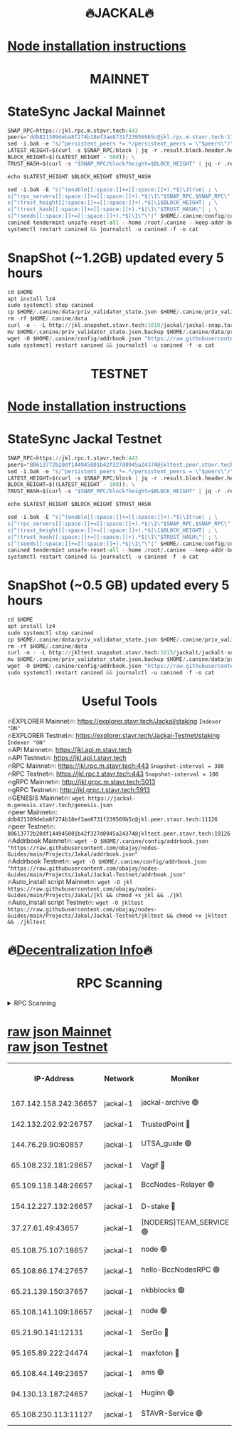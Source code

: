 <h1 align="center"> 🔥JACKAL🔥</h1>

[Node installation instructions](https://github.com/obajay/nodes-Guides/tree/main/Projects/Jakal)
=

<h1 align="center"> MAINNET</h1>

# StateSync Jackal Mainnet
```python
SNAP_RPC=https://jkl.rpc.m.stavr.tech:443
peers="ddb821309deba8f274b18ef3ae8731f239569b5c@jkl.rpc.m.stavr.tech:11126"
sed -i.bak -e "s/^persistent_peers *=.*/persistent_peers = \"$peers\"/" $HOME/.canine/config/config.toml
LATEST_HEIGHT=$(curl -s $SNAP_RPC/block | jq -r .result.block.header.height); \
BLOCK_HEIGHT=$((LATEST_HEIGHT - 500)); \
TRUST_HASH=$(curl -s "$SNAP_RPC/block?height=$BLOCK_HEIGHT" | jq -r .result.block_id.hash)

echo $LATEST_HEIGHT $BLOCK_HEIGHT $TRUST_HASH

sed -i.bak -E "s|^(enable[[:space:]]+=[[:space:]]+).*$|\1true| ; \
s|^(rpc_servers[[:space:]]+=[[:space:]]+).*$|\1\"$SNAP_RPC,$SNAP_RPC\"| ; \
s|^(trust_height[[:space:]]+=[[:space:]]+).*$|\1$BLOCK_HEIGHT| ; \
s|^(trust_hash[[:space:]]+=[[:space:]]+).*$|\1\"$TRUST_HASH\"| ; \
s|^(seeds[[:space:]]+=[[:space:]]+).*$|\1\"\"|" $HOME/.canine/config/config.toml
canined tendermint unsafe-reset-all --home /root/.canine --keep-addr-book
systemctl restart canined && journalctl -u canined -f -o cat
```
# SnapShot (~1.2GB) updated every 5 hours
```python
cd $HOME
apt install lz4
sudo systemctl stop canined
cp $HOME/.canine/data/priv_validator_state.json $HOME/.canine/priv_validator_state.json.backup
rm -rf $HOME/.canine/data
curl -o - -L http://jkl.snapshot.stavr.tech:1018/jackal/jackal-snap.tar.lz4 | lz4 -c -d - | tar -x -C $HOME/.canine --strip-components 2
mv $HOME/.canine/priv_validator_state.json.backup $HOME/.canine/data/priv_validator_state.json
wget -O $HOME/.canine/config/addrbook.json "https://raw.githubusercontent.com/obajay/nodes-Guides/main/Projects/Jakal/addrbook.json"
sudo systemctl restart canined && journalctl -u canined -f -o cat
```

<h1 align="center"> TESTNET</h1>

[Node installation instructions](https://github.com/obajay/nodes-Guides/tree/main/Projects/Jakal/Jackal-Testnet)
=

# StateSync Jackal Testnet
```python
SNAP_RPC=https://jkl.rpc.t.stavr.tech:443
peers="80613772b20df144945801b42f327d0945a24374@jkltest.peer.stavr.tech:19126"
sed -i.bak -e "s/^persistent_peers *=.*/persistent_peers = \"$peers\"/" $HOME/.canine/config/config.toml
LATEST_HEIGHT=$(curl -s $SNAP_RPC/block | jq -r .result.block.header.height); \
BLOCK_HEIGHT=$((LATEST_HEIGHT - 100)); \
TRUST_HASH=$(curl -s "$SNAP_RPC/block?height=$BLOCK_HEIGHT" | jq -r .result.block_id.hash)

echo $LATEST_HEIGHT $BLOCK_HEIGHT $TRUST_HASH

sed -i.bak -E "s|^(enable[[:space:]]+=[[:space:]]+).*$|\1true| ; \
s|^(rpc_servers[[:space:]]+=[[:space:]]+).*$|\1\"$SNAP_RPC,$SNAP_RPC\"| ; \
s|^(trust_height[[:space:]]+=[[:space:]]+).*$|\1$BLOCK_HEIGHT| ; \
s|^(trust_hash[[:space:]]+=[[:space:]]+).*$|\1\"$TRUST_HASH\"| ; \
s|^(seeds[[:space:]]+=[[:space:]]+).*$|\1\"\"|" $HOME/.canine/config/config.toml
canined tendermint unsafe-reset-all --home /root/.canine --keep-addr-book
systemctl restart canined && journalctl -u canined -f -o cat
```
# SnapShot (~0.5 GB) updated every 5 hours
```python
cd $HOME
apt install lz4
sudo systemctl stop canined
cp $HOME/.canine/data/priv_validator_state.json $HOME/.canine/priv_validator_state.json.backup
rm -rf $HOME/.canine/data
curl -o - -L http://jkltest.snapshot.stavr.tech:1015/jackalt/jackalt-snap.tar.lz4 | lz4 -c -d - | tar -x -C $HOME/.canine --strip-components 2
mv $HOME/.canine/priv_validator_state.json.backup $HOME/.canine/data/priv_validator_state.json
wget -O $HOME/.canine/config/addrbook.json "https://raw.githubusercontent.com/obajay/nodes-Guides/main/Projects/Jakal/Jackal-Testnet/addrbook.json"
sudo systemctl restart canined && journalctl -u canined -f -o cat
```

 <h1 align="center"> Useful Tools</h1>

🔥EXPLORER Mainnet🔥:      https://explorer.stavr.tech/Jackal/staking		        `Indexer "ON"` \
🔥EXPLORER Testnet🔥:      https://explorer.stavr.tech/Jackal-Testnet/staking     `Indexer "ON"` \
🔥API Mainnet🔥: 			 		 https://jkl.api.m.stavr.tech \
🔥API Testnet🔥: 			 		 https://jkl.api.t.stavr.tech \
🔥RPC Mainnet🔥:           https://jkl.rpc.m.stavr.tech:443              `Snapshot-interval = 300` \
🔥RPC Testnet🔥:           https://jkl.rpc.t.stavr.tech:443              `Snapshot-interval = 100` \
🔥gRPC Mainnet🔥:          http://jkl.grpc.m.stavr.tech:5013 \
🔥gRPC Testnet🔥:          http://jkl.grpc.t.stavr.tech:5913 \
🔥GENESIS Mainnet🔥:    `wget https://jackal-m.genesis.stavr.tech/genesis.json` \
🔥peer Mainnet🔥:					 `ddb821309deba8f274b18ef3ae8731f239569b5c@jkl.peer.stavr.tech:11126` \
🔥peer Testnet🔥:					 `80613772b20df144945801b42f327d0945a24374@jkltest.peer.stavr.tech:19126` \
🔥Addrbook Mainnet🔥:    ```wget -O $HOME/.canine/config/addrbook.json "https://raw.githubusercontent.com/obajay/nodes-Guides/main/Projects/Jakal/addrbook.json"``` \
🔥Addrbook Testnet🔥:    ```wget -O $HOME/.canine/config/addrbook.json "https://raw.githubusercontent.com/obajay/nodes-Guides/main/Projects/Jakal/Jackal-Testnet/addrbook.json"``` \
🔥Auto_install script Mainnet🔥: ```wget -O jkl https://raw.githubusercontent.com/obajay/nodes-Guides/main/Projects/Jakal/jkl && chmod +x jkl && ./jkl``` \
🔥Auto_install script Testnet🔥: ```wget -O jkltest https://raw.githubusercontent.com/obajay/nodes-Guides/main/Projects/Jakal/Jackal-Testnet/jkltest && chmod +x jkltest && ./jkltest```

🔥[Decentralization Info](https://github.com/obajay/StateSync-snapshots/tree/main/Projects/Jackal/Decentralization)🔥
=

<h1 align="center"> RPC Scanning</h1>

<details>
<summary>RPC Scanning</summary>

<h2 align="center"> We scan nodes in real time every 4 hours. And we provide the final result of RPC endpoints.
We cannot influence the operation of these nodes in any way. </h2>


```python
If Voting Power is higher than 0 --> then the Node is a validator of the network and may be subject to attack and be a potential threat to the chain.
```
```python
We marked such validators with a red symbol
```

</details>

[raw json Mainnet](https://rpc-check.jaclalm.stavr.tech/jaclalm/rpc-jaclalm-result.json) \
[raw json Testnet](https://github.com/obajay/StateSync-snapshots/tree/main/Projects/Jackal/Rpc-Check-Testnet)
=

<table><tr><th>IP-Address</th><th>Network</th><th>Moniker</th><th>Latest Block Height</th><th>Earliest Block Height</th><th>Catching Up</th><th>Tx Index</th><th>Voting Power</th><th>Scan Time</th></tr><tr><td>167.142.158.242:36657</td><td>jackal-1</td><td>jackal-archive 🟢</td><td>6745586</td><td>2770293</td><td>False</td><td>on</td><td>0</td><td>2024-03-05T09:41:38.609990555UTC</td></tr><tr><td>142.132.202.92:26757</td><td>jackal-1</td><td>TrustedPoint 🔴</td><td>6745578</td><td>6129401</td><td>False</td><td>on</td><td>291937</td><td>2024-03-05T09:40:51.469254308UTC</td></tr><tr><td>144.76.29.90:60857</td><td>jackal-1</td><td>UTSA_guide 🟢</td><td>6745583</td><td>6280001</td><td>False</td><td>on</td><td>0</td><td>2024-03-05T09:41:22.963518733UTC</td></tr><tr><td>65.108.232.181:28657</td><td>jackal-1</td><td>Vagif 🔴</td><td>6745584</td><td>6462201</td><td>False</td><td>off</td><td>60003</td><td>2024-03-05T09:41:27.720259678UTC</td></tr><tr><td>65.109.118.148:26657</td><td>jackal-1</td><td>BccNodes-Relayer 🟢</td><td>6687138</td><td>6489001</td><td>False</td><td>on</td><td>0</td><td>2024-03-05T09:41:20.687748061UTC</td></tr><tr><td>154.12.227.132:26657</td><td>jackal-1</td><td>D-stake 🔴</td><td>6745576</td><td>6591001</td><td>False</td><td>off</td><td>130261</td><td>2024-03-05T09:40:37.996581925UTC</td></tr><tr><td>37.27.61.49:43657</td><td>jackal-1</td><td>[NODERS]TEAM_SERVICE 🟢</td><td>6745575</td><td>6591201</td><td>False</td><td>on</td><td>0</td><td>2024-03-05T09:40:35.285861015UTC</td></tr><tr><td>65.108.75.107:18657</td><td>jackal-1</td><td>node 🟢</td><td>6745581</td><td>6616732</td><td>False</td><td>on</td><td>0</td><td>2024-03-05T09:41:10.209367647UTC</td></tr><tr><td>65.108.66.174:27657</td><td>jackal-1</td><td>hello-BccNodesRPC 🟢</td><td>6745583</td><td>6628401</td><td>False</td><td>on</td><td>0</td><td>2024-03-05T09:41:23.270073136UTC</td></tr><tr><td>65.21.139.150:37657</td><td>jackal-1</td><td>nkbblocks 🟢</td><td>6745577</td><td>6639001</td><td>False</td><td>on</td><td>0</td><td>2024-03-05T09:40:46.801208658UTC</td></tr><tr><td>65.108.141.109:18657</td><td>jackal-1</td><td>node 🟢</td><td>6745576</td><td>6643057</td><td>False</td><td>on</td><td>0</td><td>2024-03-05T09:40:40.380331139UTC</td></tr><tr><td>65.21.90.141:12131</td><td>jackal-1</td><td>SerGo 🔴</td><td>6745577</td><td>6645577</td><td>False</td><td>off</td><td>51100</td><td>2024-03-05T09:40:47.105423511UTC</td></tr><tr><td>95.165.89.222:24474</td><td>jackal-1</td><td>maxfoton 🔴</td><td>6745584</td><td>6645584</td><td>False</td><td>off</td><td>117971</td><td>2024-03-05T09:41:28.115277931UTC</td></tr><tr><td>65.108.44.149:23657</td><td>jackal-1</td><td>ams 🟢</td><td>6745584</td><td>6672643</td><td>False</td><td>on</td><td>0</td><td>2024-03-05T09:41:28.447624995UTC</td></tr><tr><td>94.130.13.187:24657</td><td>jackal-1</td><td>Huginn 🟢</td><td>6745586</td><td>6707772</td><td>False</td><td>on</td><td>0</td><td>2024-03-05T09:41:40.874627108UTC</td></tr><tr><td>65.108.230.113:11127</td><td>jackal-1</td><td>STAVR-Service 🟢</td><td>6745585</td><td>6743301</td><td>False</td><td>on</td><td>0</td><td>2024-03-05T09:41:30.814528184UTC</td></tr></table>
